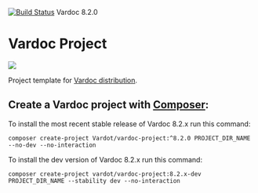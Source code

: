 [![Build Status](https://travis-ci.org/Vardot/vardoc.svg?branch=8.x-2.0)](https://travis-ci.org/Vardot/vardoc/builds/429620545) Vardoc 8.2.0
# Vardoc Project

[![](https://www.drupal.org/files/styles/grid-3/public/project-images/Vardoc%20-%20No%20Padding.png)](https://www.drupal.org/project/vardoc)

Project template for [Vardoc distribution](http://www.drupal.org/project/vardoc).

## Create a Vardoc project with [Composer](https://getcomposer.org/download/):

To install the most recent stable release of Vardoc 8.2.x run this command:
```
composer create-project Vardot/vardoc-project:^8.2.0 PROJECT_DIR_NAME --no-dev --no-interaction
```

To install the dev version of Vardoc 8.2.x run this command:
```
composer create-project vardot/vardoc-project:8.2.x-dev PROJECT_DIR_NAME --stability dev --no-interaction
```
